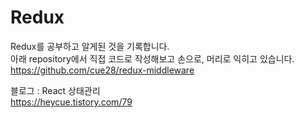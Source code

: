 # Redux

Redux를 공부하고 알게된 것을 기록합니다.<br/>
아래 repository에서 직접 코드로 작성해보고 손으로, 머리로 익히고 있습니다.<br/>
https://github.com/cue28/redux-middleware

블로그 : React 상태관리<br/>
https://heycue.tistory.com/79 
